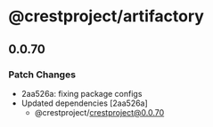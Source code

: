 # @crestproject/artifactory

## 0.0.70
### Patch Changes

- 2aa526a: fixing package configs
- Updated dependencies [2aa526a]
  - @crestproject/crestproject@0.0.70
